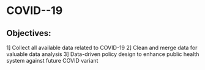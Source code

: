 # COVID--19

Objectives:
----

1] Collect all available data related to COVID-19
2] Clean and merge data for valuable data analysis 
3] Data-driven policy design to enhance public health system against future COVID variant  
